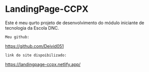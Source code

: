 # LandingPage-CCPX
Este é meu qurto projeto de desenvolvimento do módulo iniciante de tecnologia da Escola DNC.

    Meu github:
https://github.com/Deivid051

    link do site dispoibilizado:

https://landingpage-ccpx.netlify.app/
